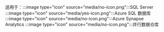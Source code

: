 <Token>适用于：:::image type="icon" source="media/no-icon.png":::SQL Server :::image type="icon" source="media/yes-icon.png":::Azure SQL 数据库 :::image type="icon" source="media/no-icon.png":::Azure Synapse Analytics :::image type="icon" source="media/no-icon.png":::并行数据仓库 </Token>


